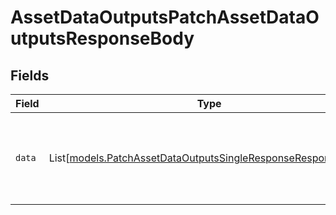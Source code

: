 # AssetDataOutputsPatchAssetDataOutputsResponseBody


## Fields

| Field                                                                                                                        | Type                                                                                                                         | Required                                                                                                                     | Description                                                                                                                  |
| ---------------------------------------------------------------------------------------------------------------------------- | ---------------------------------------------------------------------------------------------------------------------------- | ---------------------------------------------------------------------------------------------------------------------------- | ---------------------------------------------------------------------------------------------------------------------------- |
| `data`                                                                                                                       | List[[models.PatchAssetDataOutputsSingleResponseResponseBody](../models/patchassetdataoutputssingleresponseresponsebody.md)] | :heavy_check_mark:                                                                                                           | List of responses for each data output from the original request.                                                            |